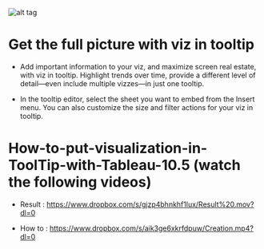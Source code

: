 
 ![alt tag](https://cdnl.tblsft.com/sites/default/files/blog/viz-in-tooltip_gif.gif)
 
# Get the full picture with viz in tooltip
* Add important information to your viz, and maximize screen real estate, with viz in tooltip. 
Highlight trends over time, provide a different level of detail—even include multiple vizzes—in just one tooltip.

* In the tooltip editor, select the sheet you want to embed from the Insert menu. 
You can also customize the size and filter actions for your viz in tooltip.

# How-to-put-visualization-in-ToolTip-with-Tableau-10.5 (watch the following videos) 
* Result : https://www.dropbox.com/s/gjzp4bhnkhf1lux/Result%20.mov?dl=0

* How to : https://www.dropbox.com/s/aik3ge6xkrfdpuw/Creation.mp4?dl=0







